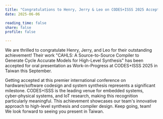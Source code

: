 ```yaml
---
title: "Congratulations to Henry, Jerry & Leo on CODES+ISSS 2025 Acceptance!"
date: 2025-06-06

reading_time: false
share: false
profile: false

---
```

We are thrilled to congratulate Henry, Jerry, and Leo for their outstanding achievement! Their work "CAHLS: A Source-to-Source Compiler to Generate Cycle Accurate Models for High-Level Synthesis" has been accepted for oral presentation as Work-in-Progress at CODES+ISSS 2025 in Taiwan this September.
<!--more-->

Getting accepted at this premier international conference on hardware/software codesign and system synthesis represents a significant milestone. CODES+ISSS is the leading venue for embedded systems, cyber-physical systems, and IoT research, making this recognition particularly meaningful.
This achievement showcases our team's innovative approach to high-level synthesis and compiler design. Keep going, team! We look forward to seeing you present in Taiwan.
